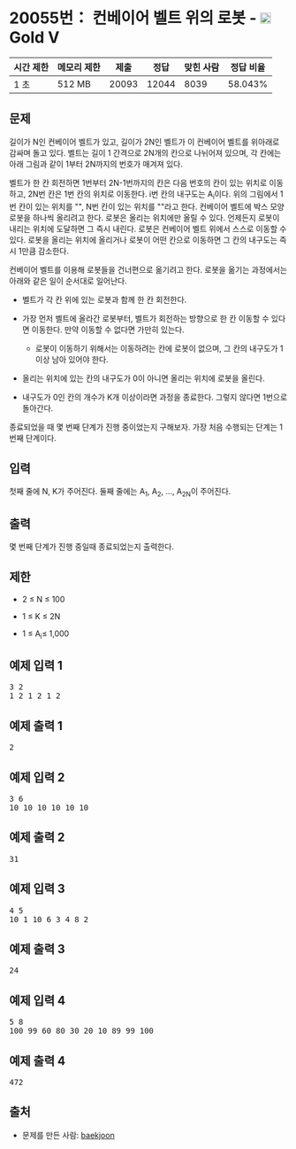 # 20055번： 컨베이어 벨트 위의 로봇 - <img src="https://static.solved.ac/tier_small/11.svg" style="height:20px" />Gold V


| 시간 제한 | 메모리 제한 | 제출 | 정답 | 맞힌 사람 | 정답 비율 |
| --- | --- | --- | --- | --- | --- |
| 1 초 | 512 MB | 20093 | 12044 | 8039 | 58.043% |


## 문제


길이가 N인 컨베이어 벨트가 있고, 길이가 2N인 벨트가 이 컨베이어 벨트를 위아래로 감싸며 돌고 있다. 벨트는 길이 1 간격으로 2N개의 칸으로 나뉘어져 있으며, 각 칸에는 아래 그림과 같이 1부터 2N까지의 번호가 매겨져 있다.

벨트가 한 칸 회전하면 1번부터 2N-1번까지의 칸은 다음 번호의 칸이 있는 위치로 이동하고, 2N번 칸은 1번 칸의 위치로 이동한다. i번 칸의 내구도는 A<sub>i</sub>이다. 위의 그림에서 1번 칸이 있는 위치를 "", N번 칸이 있는 위치를 ""라고 한다.
컨베이어 벨트에 박스 모양 로봇을 하나씩 올리려고 한다. 로봇은 올리는 위치에만 올릴 수 있다. 언제든지 로봇이 내리는 위치에 도달하면 그 즉시 내린다. 로봇은 컨베이어 벨트 위에서 스스로 이동할 수 있다. 로봇을 올리는 위치에 올리거나 로봇이 어떤 칸으로 이동하면 그 칸의 내구도는 즉시 1만큼 감소한다.

컨베이어 벨트를 이용해 로봇들을 건너편으로 옮기려고 한다. 로봇을 옮기는 과정에서는 아래와 같은 일이 순서대로 일어난다.

- 벨트가 각 칸 위에 있는 로봇과 함께 한 칸 회전한다.

- 가장 먼저 벨트에 올라간 로봇부터, 벨트가 회전하는 방향으로 한 칸 이동할 수 있다면 이동한다. 만약 이동할 수 없다면 가만히 있는다.
	- 로봇이 이동하기 위해서는 이동하려는 칸에 로봇이 없으며, 그 칸의 내구도가 1 이상 남아 있어야 한다.



- 올리는 위치에 있는 칸의 내구도가 0이 아니면 올리는 위치에 로봇을 올린다.

- 내구도가 0인 칸의 개수가 K개 이상이라면 과정을 종료한다. 그렇지 않다면 1번으로 돌아간다.[](undefined)

종료되었을 때 몇 번째 단계가 진행 중이었는지 구해보자. 가장 처음 수행되는 단계는 1번째 단계이다.




## 입력


첫째 줄에 N, K가 주어진다. 둘째 줄에는 A<sub>1</sub>, A<sub>2</sub>, ..., A<sub>2N</sub>이 주어진다.



## 출력


몇 번째 단계가 진행 중일때 종료되었는지 출력한다.




## 제한


- 2 ≤ N ≤ 100

- 1 ≤ K ≤ 2N

- 1 ≤ A<sub>i</sub>≤ 1,000




## 예제 입력 1


<pre>3 2
1 2 1 2 1 2
</pre>


## 예제 출력 1


<pre>2
</pre>




## 예제 입력 2


<pre>3 6
10 10 10 10 10 10
</pre>


## 예제 출력 2


<pre>31
</pre>




## 예제 입력 3


<pre>4 5
10 1 10 6 3 4 8 2
</pre>


## 예제 출력 3


<pre>24
</pre>




## 예제 입력 4


<pre>5 8
100 99 60 80 30 20 10 89 99 100
</pre>


## 예제 출력 4


<pre>472
</pre>






## 출처


- 문제를 만든 사람: [baekjoon](/user/baekjoon)




